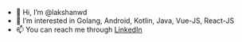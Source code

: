 - 👋 Hi, I’m @lakshanwd
- 👀 I’m interested in Golang, Android, Kotlin, Java, Vue-JS, React-JS
- 📫 You can reach me through [LinkedIn](https://www.linkedin.com/in/lakshanwd) 
<!--
**lakshanwd/lakshanwd** is a ✨ _special_ ✨ repository because its `README.md` (this file) appears on your GitHub profile.

Here are some ideas to get you started:

- 🔭 I’m currently working on ...
- 🌱 I’m currently learning ...
- 👯 I’m looking to collaborate on ...
- 🤔 I’m looking for help with ...
- 💬 Ask me about ...
- 📫 How to reach me: ...
- 😄 Pronouns: ...
- ⚡ Fun fact: ...
-->
